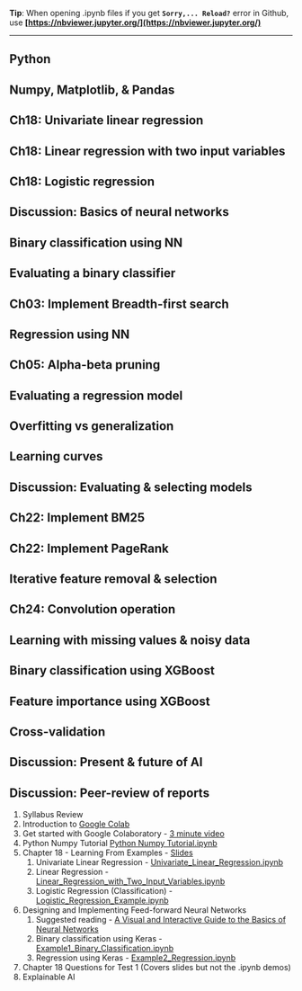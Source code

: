 **Tip**: When opening .ipynb files if you get **`Sorry,... Reload?`** error in Github, use **[https://nbviewer.jupyter.org/](https://nbviewer.jupyter.org/)**  

--------------  

## Python

## Numpy, Matplotlib, & Pandas

## Ch18: Univariate linear regression

## Ch18: Linear regression with two input variables

## Ch18: Logistic regression

## Discussion: Basics of neural networks


## Binary classification using NN


## Evaluating a binary classifier


## Ch03: Implement Breadth-first search


## Regression using NN


## Ch05: Alpha-beta pruning


## Evaluating a regression model


## Overfitting vs generalization

## Learning curves


## Discussion: Evaluating & selecting models


## Ch22: Implement BM25


## Ch22: Implement PageRank
## Iterative feature removal & selection
## Ch24: Convolution operation
## Learning with missing values & noisy data
## Binary classification using XGBoost
## Feature importance using XGBoost
## Cross-validation
## Discussion: Present & future of AI
## Discussion: Peer-review of reports


1. Syllabus Review
1. Introduction to [Google Colab](https://colab.research.google.com)
1. Get started with Google Colaboratory - [3 minute video](https://www.youtube.com/watch?v=inN8seMm7UI)
1. Python Numpy Tutorial [Python Numpy Tutorial.ipynb](https://colab.research.google.com/drive/1TOOqWylczZ3V6NkPhWiHmWb4sXbBLagg)
1. Chapter 18 - Learning From Examples - [Slides](AI_Chapter_18.pdf)
   1. Univariate Linear Regression - [Univariate_Linear_Regression.ipynb](https://colab.research.google.com/drive/17dm9D37xNuUWQQ9ddyxlY38bLUckRcZ2)
   1. Linear Regression - [Linear_Regression_with_Two_Input_Variables.ipynb](https://colab.research.google.com/drive/1pZm0olb0T_0gBAO_yGLwteg8mGvpwPq-)
   1. Logistic Regression (Classification) - [Logistic_Regression_Example.ipynb](https://colab.research.google.com/drive/194fUJy4RrAAcbYp_QDsF6xj2sYXpscAe)
1. Designing and Implementing Feed-forward Neural Networks
   1. Suggested reading - [A Visual and Interactive Guide to the Basics of Neural Networks](http://jalammar.github.io/visual-interactive-guide-basics-neural-networks/)
   1. Binary classification using Keras - [Example1_Binary_Classification.ipynb](https://colab.research.google.com/drive/1b8-SuAE41VyC8i9LEH81EVdBOYlYGW_y)
   1. Regression using Keras - [Example2_Regression.ipynb](https://colab.research.google.com/drive/1HnyOQyM8D5-IbwFoeGxbo9HjzYW86Zqe)
1. Chapter 18 Questions for Test 1 (Covers slides but not the .ipynb demos)
1. Explainable AI

